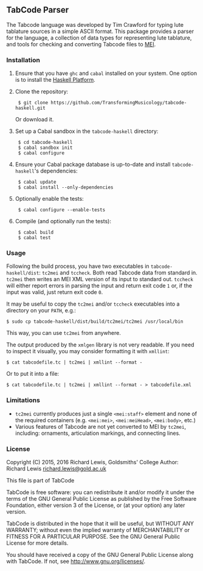 ## TabCode Parser

The Tabcode language was developed by Tim Crawford for typing lute
tablature sources in a simple ASCII format. This package provides a
parser for the language, a collection of data types for representing
lute tablature, and tools for checking and converting Tabcode files to
[MEI](http://music-encoding.org/).

### Installation

1. Ensure that you have `ghc` and `cabal` installed on your
   system. One option is to install the
   [Haskell Platform](https://www.haskell.org/platform/).
2. Clone the repository:

        $ git clone https://github.com/TransformingMusicology/tabcode-haskell.git

   Or download it.

3. Set up a Cabal sandbox in the `tabcode-haskell` directory:

        $ cd tabcode-haskell
        $ cabal sandbox init
        $ cabal configure

4. Ensure your Cabal package database is up-to-date and install
   `tabcode-haskell`'s dependencies:

        $ cabal update
        $ cabal install --only-dependencies

5. Optionally enable the tests:

        $ cabal configure --enable-tests

6. Compile (and optionally run the tests):

        $ cabal build
        $ cabal test

### Usage

Following the build process, you have two executables in
`tabcode-haskell/dist`: `tc2mei` and `tccheck`. Both read Tabcode data
from standard in. `tc2mei` then writes an MEI XML version of its input
to standard out. `tccheck` will either report errors in parsing the
input and return exit code `1` or, if the input was valid, just return
exit code `0`.

It may be useful to copy the `tc2mei` and/or `tccheck` executables
into a directory on your `PATH`, e.g.:

    $ sudo cp tabcode-haskell/dist/build/tc2mei/tc2mei /usr/local/bin

This way, you can use `tc2mei` from anywhere.

The output produced by the `xmlgen` library is not very readable. If
you need to inspect it visually, you may consider formatting it with
`xmllint`:

    $ cat tabcodefile.tc | tc2mei | xmllint --format -

Or to put it into a file:

    $ cat tabcodefile.tc | tc2mei | xmllint --format - > tabcodefile.xml

### Limitations

* `tc2mei` currently produces just a single `<mei:staff>` element and
  none of the required containers (e.g. `<mei:mei>`, `<mei:meiHead>`,
  `<mei:body>`, etc.)
* Various features of Tabcode are not yet converted to MEI by
  `tc2mei`, including: ornaments, articulation markings, and
  connecting lines.

### License

Copyright (C) 2015, 2016 Richard Lewis, Goldsmiths' College
Author: Richard Lewis <richard.lewis@gold.ac.uk>

This file is part of TabCode

TabCode is free software: you can redistribute it and/or modify
it under the terms of the GNU General Public License as published by
the Free Software Foundation, either version 3 of the License, or
(at your option) any later version.

TabCode is distributed in the hope that it will be useful,
but WITHOUT ANY WARRANTY; without even the implied warranty of
MERCHANTABILITY or FITNESS FOR A PARTICULAR PURPOSE.  See the
GNU General Public License for more details.

You should have received a copy of the GNU General Public License
along with TabCode.  If not, see <http://www.gnu.org/licenses/>.
